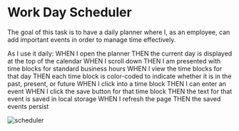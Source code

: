 # Work Day Scheduler

The goal of this task is to have a daily planner where I, as an employee, can add important events in order to manage time effectively. 

As I use it daily:
WHEN I open the planner
THEN the current day is displayed at the top of the calendar
WHEN I scroll down
THEN I am presented with time blocks for standard business hours
WHEN I view the time blocks for that day
THEN each time block is color-coded to indicate whether it is in the past, present, or future
WHEN I click into a time block
THEN I can enter an event
WHEN I click the save button for that time block
THEN the text for that event is saved in local storage
WHEN I refresh the page
THEN the saved events persist

![scheduler](https://user-images.githubusercontent.com/89229908/167813486-48274bf7-7d6f-4c7b-9859-4fa53f5abd2a.JPG)
